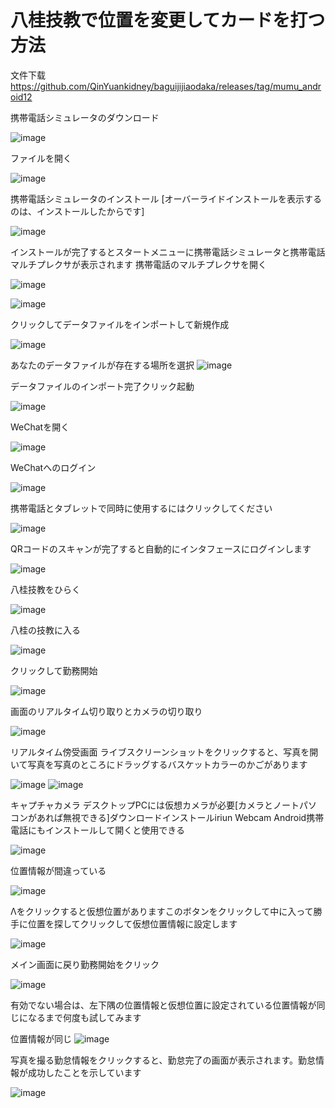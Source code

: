 # 八桂技教で位置を変更してカードを打つ方法

文件下载
https://github.com/QinYuankidney/baguijijiaodaka/releases/tag/mumu_android12

携帯電話シミュレータのダウンロード

![image](https://github.com/QinYuankidney/baguijijiaodaka/blob/main/2024-01-03%20223529.png)

ファイルを開く

![image](https://github.com/QinYuankidney/baguijijiaodaka/blob/main/2024-01-03%20223658.png)

携帯電話シミュレータのインストール
[オーバーライドインストールを表示するのは、インストールしたからです]

![image](https://github.com/QinYuankidney/baguijijiaodaka/blob/main/2024-01-03%20223758.png)

インストールが完了するとスタートメニューに携帯電話シミュレータと携帯電話マルチプレクサが表示されます
携帯電話のマルチプレクサを開く

![image](https://github.com/QinYuankidney/baguijijiaodaka/blob/main/2024-01-03%20223917.png)

![image](https://github.com/QinYuankidney/baguijijiaodaka/blob/main/2024-01-03%20225952.png)

クリックしてデータファイルをインポートして新規作成

![image](https://github.com/QinYuankidney/baguijijiaodaka/blob/main/2024-01-03%20230036.png)

あなたのデータファイルが存在する場所を選択
![image](https://github.com/QinYuankidney/baguijijiaodaka/blob/main/s/2024-01-03232125.png)

データファイルのインポート完了クリック起動

![image](https://github.com/QinYuankidney/baguijijiaodaka/blob/main/s/2024-01-03232232.png)

WeChatを開く

![image](https://github.com/QinYuankidney/baguijijiaodaka/blob/main/s/2024-01-03233255.png)

WeChatへのログイン

![image](https://github.com/QinYuankidney/baguijijiaodaka/blob/main/s/2024-01-03233413.png)

携帯電話とタブレットで同時に使用するにはクリックしてください

![image](https://github.com/QinYuankidney/baguijijiaodaka/blob/main/s/2024-01-03%20233444.png)

QRコードのスキャンが完了すると自動的にインタフェースにログインします

![image](https://github.com/QinYuankidney/baguijijiaodaka/blob/main/s/2024-01-03233526.png)

八桂技教をひらく

![image](https://github.com/QinYuankidney/baguijijiaodaka/blob/main/s/t/1open.png)

八桂の技教に入る

![image](https://github.com/QinYuankidney/baguijijiaodaka/blob/main/s/t/2login.png)

クリックして勤務開始

![image](https://github.com/QinYuankidney/baguijijiaodaka/blob/main/s/t/3start.png)

画面のリアルタイム切り取りとカメラの切り取り

![image](https://github.com/QinYuankidney/baguijijiaodaka/blob/main/s/t/4.png)

リアルタイム傍受画面
ライブスクリーンショットをクリックすると、写真を開いて写真を写真のところにドラッグするバスケットカラーのかごがあります

![image](https://github.com/QinYuankidney/baguijijiaodaka/blob/main/s/t/111-0.png)
![image](https://github.com/QinYuankidney/baguijijiaodaka/blob/main/s/t/111-1.png)

キャプチャカメラ
デスクトップPCには仮想カメラが必要[カメラとノートパソコンがあれば無視できる]ダウンロードインストールiriun Webcam Android携帯電話にもインストールして開くと使用できる

![image](https://github.com/QinYuankidney/baguijijiaodaka/blob/main/s/t/111-2.png)

位置情報が間違っている

![image](https://github.com/QinYuankidney/baguijijiaodaka/blob/main/s/t/locat-1.png)

Λをクリックすると仮想位置がありますこのボタンをクリックして中に入って勝手に位置を探してクリックして仮想位置情報に設定します

![image](https://github.com/QinYuankidney/baguijijiaodaka/blob/main/s/t/locat-2.png)

メイン画面に戻り勤務開始をクリック

![image](https://github.com/QinYuankidney/baguijijiaodaka/blob/main/s/t/back.png)

有効でない場合は、左下隅の位置情報と仮想位置に設定されている位置情報が同じになるまで何度も試してみます

位置情報が同じ
![image](https://github.com/QinYuankidney/baguijijiaodaka/blob/main/s/t/locat-3.png)

写真を撮る勤怠情報をクリックすると、勤怠完了の画面が表示されます。勤怠情報が成功したことを示しています

![image](https://github.com/QinYuankidney/baguijijiaodaka/blob/main/s/t/okay.png)


